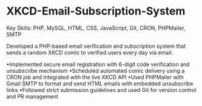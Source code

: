 # XKCD-Email-Subscription-System
Key Skills: PHP, MySQL, HTML, CSS, JavaScript, Git, CRON, PHPMailer, SMTP

Developed a PHP-based email verification and subscription system that sends a random XKCD comic to verified users every day via email.

•Implemented secure email registration with 6-digit code verification and unsubscribe mechanism
•Scheduled automated comic delivery using a CRON job and integrated with the live XKCD API
•Used PHPMailer with Gmail SMTP to format and send HTML emails with embedded unsubscribe links
•Followed strict submission guidelines and used Git for version control and PR management
